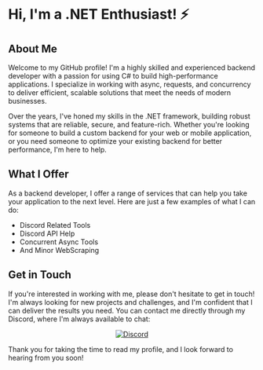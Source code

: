 # Hi, I'm a .NET Enthusiast! :zap:

## About Me

Welcome to my GitHub profile! I'm a highly skilled and experienced backend developer with a passion for using C# to build high-performance applications. I specialize in working with async, requests, and concurrency to deliver efficient, scalable solutions that meet the needs of modern businesses.

Over the years, I've honed my skills in the .NET framework, building robust systems that are reliable, secure, and feature-rich. Whether you're looking for someone to build a custom backend for your web or mobile application, or you need someone to optimize your existing backend for better performance, I'm here to help.

## What I Offer

As a backend developer, I offer a range of services that can help you take your application to the next level. Here are just a few examples of what I can do:

- Discord Related Tools
- Discord API Help
- Concurrent Async Tools
- And Minor WebScraping

## Get in Touch

If you're interested in working with me, please don't hesitate to get in touch! I'm always looking for new projects and challenges, and I'm confident that I can deliver the results you need. You can contact me directly through my Discord, where I'm always available to chat:

<div align="center">
  
  [![Discord](https://img.shields.io/badge/Discord-Online-blue?logo=discord)](https://discord.com/users/1096450883992158350)
  
</div>

Thank you for taking the time to read my profile, and I look forward to hearing from you soon!
